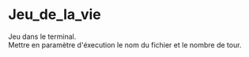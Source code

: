 # Jeu_de_la_vie

Jeu dans le terminal.
<br>
Mettre en paramètre d'éxecution le nom du fichier et le nombre de tour.
